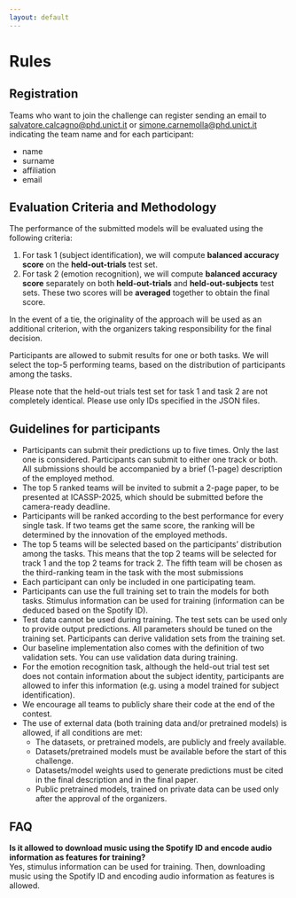 ```yaml
---
layout: default
---
```


# Rules

## Registration

Teams who want to join the challenge can register sending an email to salvatore.calcagno@phd.unict.it or simone.carnemolla@phd.unict.it indicating the team name and for each participant:
- name
- surname
- affiliation
- email
  
## Evaluation Criteria and Methodology

The performance of the submitted models will be evaluated using the following criteria:
1.	For task 1 (subject identification), we will compute **balanced accuracy score** on the **held-out-trials** test set.
2.	For task 2 (emotion recognition), we will compute **balanced accuracy score** separately on both **held-out-trials** and **held-out-subjects** test sets. These two scores will be **averaged** together to obtain the final score.

In the event of a tie, the originality of the approach will be used as an additional criterion, with the organizers taking responsibility for the final decision.

Participants are allowed to submit results for one or both tasks. We will select the top-5 performing teams, based on the distribution of participants among the tasks.

Please note that the held-out trials test set for task 1 and task 2 are not completely identical. Please use only IDs specified in the JSON files.

## Guidelines for participants

- Participants can submit their predictions up to five times. Only the last one is considered. Participants can submit to either one track or both. All submissions should be accompanied by a brief (1-page) description of the employed method.
- The top 5 ranked teams will be invited to submit a 2-page paper, to be presented at ICASSP-2025, which should be submitted before the camera-ready deadline. 
- Participants will be ranked according to the best performance for every single task. If two teams get the same score, the ranking will be determined by the innovation of the employed methods.
- The top 5 teams will be selected based on the participants’ distribution among the tasks. This means that the top 2 teams will be selected for track 1 and the top 2 teams for track 2. The fifth team will be chosen as the third-ranking team in the task with the most submissions
- Each participant can only be included in one participating team.
- Participants can use the full training set to train the models for both tasks. Stimulus information can be used for training (information can be deduced based on the Spotify ID).
- Test data cannot be used during training. The test sets can be used only to provide output predictions. All parameters should be tuned on the training set. Participants can derive validation sets from the training set. 
- Our baseline implementation also comes with the definition of two validation sets. You can use validation data during training.
- For the emotion recognition task, although the held-out trial test set does not contain information about the subject identity, participants are allowed to infer this information (e.g. using a model trained for subject identification).
- We encourage all teams to publicly share their code at the end of the contest.
- The use of external data (both training data and/or pretrained models) is allowed, if all conditions are met:
  - The datasets, or pretrained models, are publicly and freely available. 
  - Datasets/pretrained models must be available before the start of this challenge.
  - Datasets/model weights used to generate predictions must be cited in the final description and in the final paper.
  - Public pretrained models, trained on private data can be used only after the approval of the organizers.

## FAQ

**Is it allowed to download music using the Spotify ID and encode audio information as features for training?**
<br>Yes, stimulus information can be used for training. Then, downloading music using the Spotify ID and encoding audio information as features is allowed.